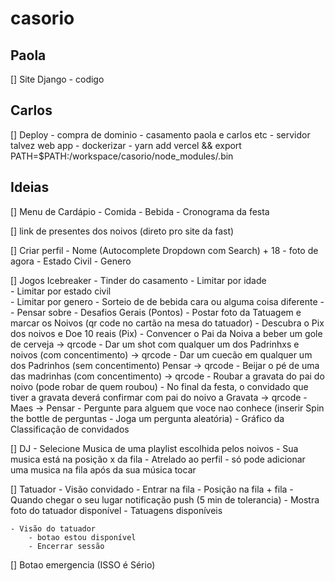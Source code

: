 # casorio

## Paola 
[] Site Django
    - codigo

## Carlos
[] Deploy 
    - compra de dominio 
        - casamento paola e carlos etc
    - servidor talvez web app 
    - dockerizar 
    - yarn add  vercel && export PATH=$PATH:/workspace/casorio/node_modules/.bin

## Ideias 

[] Menu de Cardápio 
    - Comida 
    - Bebida
    - Cronograma da festa

[] link de presentes dos noivos (direto pro site da fast)

[] Criar perfil 
    - Nome (Autocomplete Dropdown com Search) + 18 
    - foto de agora 
    - Estado Civil 
    - Genero

[] Jogos Icebreaker 
    - Tinder do casamento 
        - Limitar por idade  
        - Limitar por estado civil   
        - Limitar por genero 
    - Sorteio de de bebida cara ou alguma coisa diferente -- Pensar sobre 
    - Desafios Gerais (Pontos)
        - Postar foto da Tatuagem e marcar os Noivos (qr code no cartão na mesa do tatuador)
        - Descubra o Pix dos noivos e Doe 10 reais (Pix)
        - Convencer o Pai da Noiva a beber um gole de cerveja -> qrcode
        - Dar um shot com qualquer um dos Padrinhxs e noivos (com concentimento) -> qrcode
        - Dar um cuecão em qualquer um dos Padrinhos (sem concentimento) Pensar -> qrcode
        - Beijar o pé de uma das madrinhas (com concentimento) -> qrcode
        - Roubar a gravata do pai do noivo (pode robar de quem roubou)
            - No final da festa, o convidado que tiver a gravata deverá confirmar com pai do noivo a Gravata -> qrcode
        - Maes -> Pensar 
        - Pergunte para alguem que voce nao conhece (inserir Spin the bottle de perguntas - Joga um pergunta aleatória)
        - Gráfico da Classificação de convidados 
        

[] DJ
    - Selecione Musica de uma playlist escolhida pelos noivos 
        - Sua musica está na posição x da fila
        - Atrelado ao perfil 
        - só pode adicionar uma musica na fila após da sua música tocar

[] Tatuador
    - Visão convidado 
        - Entrar na fila
        - Posição na fila + fila
        - Quando chegar o seu lugar notificação push (5 min de tolerancia)
            - Mostra foto do tatuador disponível
        - Tatuagens disponíveis 

    - Visão do tatuador 
        - botao estou disponível 
        - Encerrar sessão 

[] Botao emergencia (ISSO é Sério)